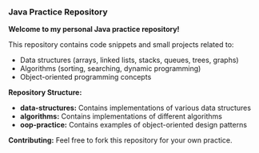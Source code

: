### Java Practice Repository

**Welcome to my personal Java practice repository!**

This repository contains code snippets and small projects related to:

* Data structures (arrays, linked lists, stacks, queues, trees, graphs)
* Algorithms (sorting, searching, dynamic programming)
* Object-oriented programming concepts

**Repository Structure:**

* **data-structures:** Contains implementations of various data structures
* **algorithms:** Contains implementations of different algorithms
* **oop-practice:** Contains examples of object-oriented design patterns

**Contributing:**
Feel free to fork this repository for your own practice.
